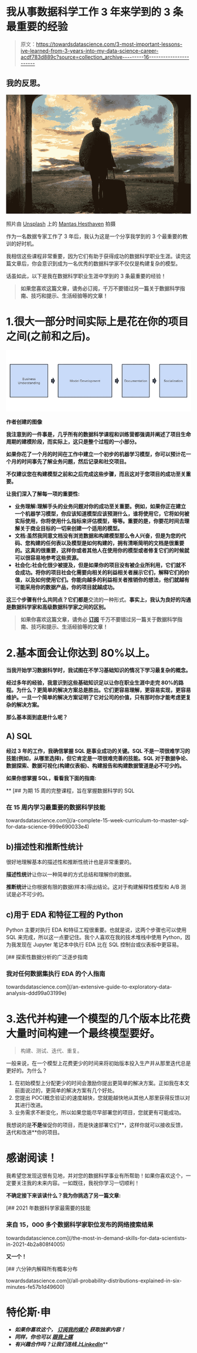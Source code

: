 # 我从事数据科学工作 3 年来学到的 3 条最重要的经验

> 原文：<https://towardsdatascience.com/3-most-important-lessons-ive-learned-from-3-years-into-my-data-science-career-acdf783d889c?source=collection_archive---------16----------------------->

## 我的反思。

![](img/de9bccc3f9d72f153876e28980864512.png)

照片由 [Unsplash](https://unsplash.com/s/photos/journey?utm_source=unsplash&utm_medium=referral&utm_content=creditCopyText) 上的 [Mantas Hesthaven](https://unsplash.com/@mantashesthaven?utm_source=unsplash&utm_medium=referral&utm_content=creditCopyText) 拍摄

作为一名数据专家工作了 3 年后，我认为这是一个分享我学到的 3 个最重要的教训的好时机。

我相信这些课程非常重要，因为它们有助于获得成功的数据科学职业生涯。读完这篇文章后，你会意识到成为一名优秀的数据科学家不仅仅是构建复杂的模型。

话虽如此，以下是我在数据科学职业生涯中学到的 3 条最重要的经验！

> **如果您喜欢这篇文章，请务必订阅**[](https://terenceshin.medium.com/subscribe)****，千万不要错过另一篇关于数据科学指南、技巧和提示、生活经验等的文章！****

# **1.很大一部分时间实际上是花在你的项目之间(之前和之后)。**

**![](img/207cad8b8133d617b8088642aab875d6.png)**

**作者创建的图像**

**我注意到的一件事是，几乎所有的数据科学课程和训练营都强调并阐述了项目生命周期的建模阶段，而实际上，这只是整个过程的一小部分。**

**如果你花了一个月的时间在工作中建立一个初步的机器学习模型，你可以预计花一个月的时间事先了解业务问题，然后记录和社交项目。**

**不仅建议您在构建模型之前和之后完成这些步骤，而且这对于您项目的成功至关重要。**

**让我们深入了解每一项的重要性:**

*   ****业务理解**:理解手头的业务问题对你的成功至关重要。例如，如果你正在建立一个机器学习模型，你应该知道模型应该预测什么，谁将使用它，它将如何被实际使用，你将使用什么指标来评估模型，等等。重要的是，你要花时间去理解**关于商业目标的一切**来创建一个适用的模型。**
*   ****文档**:虽然我同意文档没有浏览数据和构建模型那么令人兴奋，但是为您的代码、您构建的任何表以及模型是如何构建的，拥有清晰简明的文档是很重要的。这真的很重要，这样你或者其他人在使用你的模型或者修复它们的时候就可以很容易地参考这些资源。**
*   ****社会化**:社会化很少被提及，但是如果你的项目没有被企业所利用，它们就不会成功。将你的项目社会化需要向相关的利益相关者展示它们，解释它们的价值，以及如何使用它们。你能向越多的利益相关者推销你的想法，他们就越有可能采用你的数据产品，你的项目就越成功。**

**这三个步骤有什么共同点？它们都是**交流的一种形式。**事实上，我认为良好的沟通是数据科学家和高级数据科学家之间的区别。**

> ****如果你喜欢这篇文章，请务必** [**订阅**](https://terenceshin.medium.com/subscribe) **千万不要错过另一篇关于数据科学指南、技巧和提示、生活经验等的文章！****

# **2.基本面会让你达到 80%以上。**

**当我开始学习数据科学时，我试图在不学习基础知识的情况下学习最复杂的概念。**

**经过多年的经验，我意识到这些基础知识足以让你在职业生涯中走完 80%的路程。为什么？更简单的解决方案总是胜出。它们更容易理解，更容易实现，更容易维护。一旦一个简单的解决方案证明了它对公司的价值，只有那时你才能考虑更复杂的解决方案。**

**那么基本面到底是什么呢？**

## **A) SQL**

**经过 3 年的工作，我确信掌握 SQL 是事业成功的关键。SQL 不是一项很难学习的技能(例如，从哪里选择)，但它肯定是一项很难完善的技能。SQL 对于数据争论、数据探索、数据可视化(构建仪表板)、构建报告和构建数据管道是必不可少的。**

**如果你想掌握 SQL，看看我下面的指南:**

**[](/a-complete-15-week-curriculum-to-master-sql-for-data-science-999e690033e4) [## 为期 15 周的完整课程，旨在掌握数据科学的 SQL

### 在 15 周内学习最重要的数据科学技能

towardsdatascience.com](/a-complete-15-week-curriculum-to-master-sql-for-data-science-999e690033e4) 

## b)描述性和推断性统计

很好地理解基本的描述性和推断性统计也是非常重要的。

**描述性统计**让你以一种简单的方式总结和理解你的数据。

**推断统计**让你根据有限的数据(样本)得出结论。这对于构建解释性模型和 A/B 测试是必不可少的。

## c)用于 EDA 和特征工程的 Python

Python 主要对执行 EDA 和特征工程很重要。也就是说，这两个步骤也可以使用 SQL 来完成，所以这一点要记住。我个人喜欢在我的技术堆栈中使用 Python，因为我发现在 Jupyter 笔记本中执行 EDA 比在 SQL 控制台或仪表板中更容易。

[](/an-extensive-guide-to-exploratory-data-analysis-ddd99a03199e) [## 探索性数据分析的广泛逐步指南

### 我对任何数据集执行 EDA 的个人指南

towardsdatascience.com](/an-extensive-guide-to-exploratory-data-analysis-ddd99a03199e) 

# 3.迭代并构建一个模型的几个版本比花费大量时间构建一个最终模型要好。

> 构建、测试、迭代、重复。

一般来说，在一个模型上花费更少的时间来将初始版本投入生产并从那里迭代总是更好的。为什么？

1.  在初始模型上分配更少的时间会激励你提出更简单的解决方案。正如我在本文前面说过的，更简单的解决方案有几个好处。
2.  您提出 POC(概念验证)的速度越快，您就能越快地从其他人那里获得反馈以对其进行改进。
3.  业务需求不断变化，所以如果您能尽早部署您的项目，您就更有可能成功。

我想说的是**不是**催促你的项目，而是快速部署它们**，这样你就可以接收反馈，迭代和改进**你的项目。

# 感谢阅读！

我希望您发现这很有见地，并对您的数据科学事业有所帮助！如果你喜欢这个，一定要关注我的未来内容。一如既往，我祝你学习一切顺利！

**不确定接下来该读什么？我为你挑选了另一篇文章:**

[](/the-most-in-demand-skills-for-data-scientists-in-2021-4b2a808f4005) [## 2021 年数据科学家最需要的技能

### 来自 15，000 多个数据科学家职位发布的网络搜索结果

towardsdatascience.com](/the-most-in-demand-skills-for-data-scientists-in-2021-4b2a808f4005) 

**又一个！**

[](/all-probability-distributions-explained-in-six-minutes-fe57b1d49600) [## 六分钟内解释所有概率分布

towardsdatascience.com](/all-probability-distributions-explained-in-six-minutes-fe57b1d49600) 

# 特伦斯·申

*   ***如果你喜欢这个，*** [***订阅我的媒介***](https://terenceshin.medium.com/subscribe) ***获取独家内容！***
*   ***同样，你也可以*** [***跟我上媒***](https://medium.com/@terenceshin)
*   ***有兴趣合作吗？让我们连线上***[***LinkedIn***](https://www.linkedin.com/in/terenceshin/)**